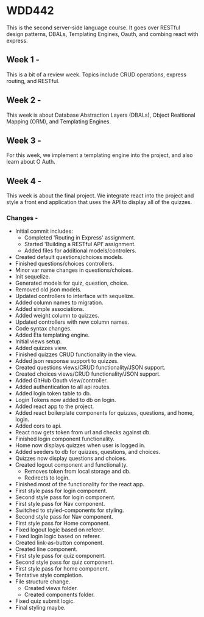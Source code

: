 # WDD442

This is the second server-side language course. It goes over RESTful design patterns, DBALs, Templating Engines, Oauth, and combing react with express.

## Week 1 - 
This is a bit of a review week. Topics include CRUD operations, express routing, and RESTful.

## Week 2 - 
This week is about Database Abstraction Layers (DBALs), Object Realtional Mapping (ORM), and Templating Engines.

## Week 3 - 
For this week, we implement a templating engine into the project, and also learn about O Auth.

## Week 4 -
This week is about the final project. We integrate react into the project and style a front end application that uses the API to display all of the quizzes.

### Changes - 
- Initial commit includes:
  - Completed 'Routing in Express' assignment.
  - Started 'Building a RESTful API' assignment. 
  - Added files for additional models/controlers.
- Created default questions/choices models.
- Finished questions/choices controllers.
- Minor var name changes in questions/choices.
- Init sequelize.
- Generated models for quiz, question, choice.
- Removed old json models.
- Updated controllers to interface with sequelize.
- Added column names to migration.
- Added simple associations.
- Added weight column to quizzes.
- Updated controllers with new column names.
- Code syntax changes.
- Added Eta templating engine. 
- Initial views setup.
- Added quizzes view.
- Finished quizzes CRUD functionality in the view.
- Added json response support to quizzes.
- Created questions views/CRUD functionality/JSON support.
- Created choices views/CRUD functionality/JSON support.
- Added GitHub Oauth view/controller.
- Added authentication to all api routes.
- Added login token table to db.
- Login Tokens now added to db on login.
- Added react app to the project.
- Added react boilerplate components for quizzes, questions, and home, login.
- Added cors to api.
- React now gets token from url and checks against db.
- Finished login component functionality.
- Home now displays quizzes when user is logged in.
- Added seeders to db for quizzes, questions, and choices.
- Quizzes now display questions and choices.
- Created logout component and functionality. 
  - Removes token from local storage and db.
  - Redirects to login.
- Finished most of the functionality for the react app.
- First style pass for login component.
- Second style pass for login component. 
- First style pass for Nav component.
- Switched to styled-components for styling.
- Second style pass for Nav component.
- First style pass for Home component.
- Fixed logout logic based on referer.
- Fixed login logic based on referer.
- Created link-as-button component.
- Created line component.
- First style pass for quiz component.
- Second style pass for quiz component.
- First style pass for home component.
- Tentative style completion.
- File structure change.
  - Created views folder.
  - Created components folder.
- Fixed quiz submit logic.
- Final styling maybe.








